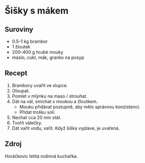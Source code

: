 # Šišky s mákem

## Suroviny

 * 0.5–1 kg brambor
 * 1 žloutek
 * 200–400 g hrubé mouky
 * máslo, cukr, mák, granko na posyp

## Recept

 1. Brambory uvařit ve slupce.
 2. Oloupat.
 3. Pomlet v mlýnku na maso / strouhat.
 4. Dát na vál, smíchat s moukou a žloutkem.
    - Mouku přidávat postupně, aby mělo správnou konzistenci.
    - Přidat trošku soli.
 5. Nechat cca 20 min stát.
 6. Tvořit válečky.
 7. Dát vařit vodu, vařit. Když šiška vyplave, je uvařená.

## Zdroj

Horáčkovic letitá rodinná kuchařka.

